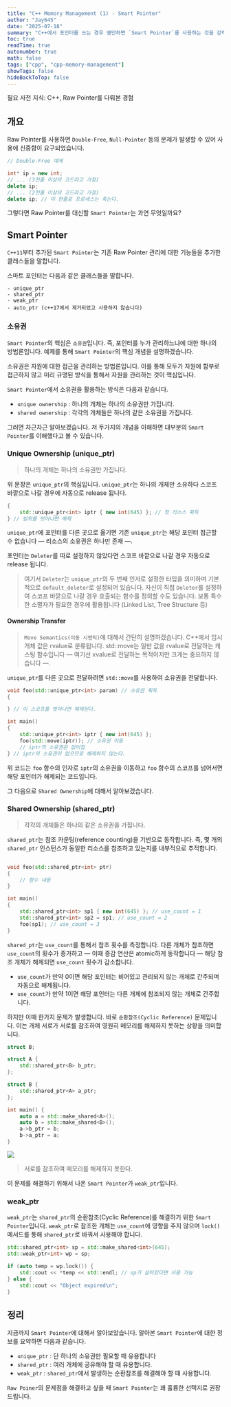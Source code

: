 ```yaml
---
title: "C++ Memory Management (1) - Smart Pointer"
author: "Jay645"
date: "2025-07-18"
summary: "C++에서 포인터를 쓰는 경우 웬만하면 `Smart Pointer`를 사용하는 것을 강력하게 권장합니다."
toc: true
readTime: true
autonumber: true
math: false
tags: ["cpp", "cpp-memory-management"]
showTags: false
hideBackToTop: false
---
```


필요 사전 지식: C++, Raw Pointer를 다뤄본 경험

## 개요

Raw Pointer를 사용하면 `Double-Free`, `Null-Pointer` 등의 문제가 발생할 수 있어 사용에 신중함이 요구되었습니다.

```cpp
// Double-Free 예제

int* ip = new int;
// ... (3천줄 이상의 코드라고 가정)
delete ip;
// ... (2천줄 이상의 코드라고 가정)
delete ip; // 이 한줄로 프로세스는 죽는다.
```

그렇다면 Raw Pointer를 대신할 `Smart Pointer`는 과연 무엇일까요?

## Smart Pointer

`C++11`부터 추가된 `Smart Pointer`는 기존 Raw Pointer 관리에 대한 기능들을 추가한 클래스들을 말합니다.

스마트 포인터는 다음과 같은 클래스들을 말합니다.

```text
- unique_ptr
- shared_ptr
- weak_ptr
- auto_ptr (c++17에서 제거되었고 사용하지 않습니다)
```

### 소유권

`Smart Pointer`의 핵심은 `소유권`입니다. 즉, 포인터를 누가 관리하느냐에 대한 하나의 방법론입니다. 예제를 통해 `Smart Pointer`의 핵심 개념을 설명하겠습니다.

소유권은 자원에 대한 접근을 관리하는 방법론입니다. 이를 통해 모두가 자원에 함부로 접근하지 않고 미리 규명된 방식을 통해서 자원을 관리하는 것이 핵심입니다.

`Smart Pointer`에서 소유권을 활용하는 방식은 다음과 같습니다.

- `unique ownership` : 하나의 개체는 하나의 소유권만 가집니다.
- `shared ownership` : 각각의 개체들은 하나의 같은 소유권을 가집니다.

그러면 차근차근 알아보겠습니다. 저 두가지의 개념을 이해하면 대부분의 `Smart Pointer`를 이해했다고 볼 수 있습니다.

### Unique Ownership (unique_ptr)

> 하나의 개체는 하나의 소유권만 가집니다.

위 문장은 `unique_ptr`의 핵심입니다. `unique_ptr`는 하나의 개체만 소유하다 스코프 바깥으로 나갈 경우에 자동으로 release 됩니다.

```cpp
{
    std::unique_ptr<int> iptr { new int(645) }; // 첫 리소스 획득
} // 범위를 벗어나면 해제
```

`unique_ptr`에 포인터를 다른 곳으로 옮기면 기존 `unique_ptr`는 해당 포인터 접근할 수 없습니다 — 리소스의 소유권은 하나만 존재 —. 

포인터는 `Deleter`를 따로 설정하지 않았다면 스코프 바깥으로 나갈 경우 자동으로 release 됩니다. 
> 여기서 `Deleter`는 `unique_ptr`의 두 번째 인자로 설정한 타입을 의미하며 기본적으로 `default_deleter`로 설정되어 있습니다. 자신이 직접 `Deleter`를 설정하여 스코프 바깥으로 나갈 경우 호출되는 함수를 정의할 수도 있습니다. 보통 특수한 소멸자가 필요한 경우에 활용됩니다 (Linked List, Tree Structure 등)

#### Ownership Transfer

> `Move Semantics(이동 시멘틱)`에 대해서 간단히 설명하겠습니다. C++에서 임시 개체 값은 rvalue로 분류됩니다. std::move는 일반 값을 rvalue로 전달하는 캐스팅 함수입니다 — 여기선 xvalue로 전달하는 목적이지만 크게는 중요하지 않습니다 —.

`unique_ptr`를 다른 곳으로 전달하려면 `std::move`를 사용하여 소유권을 전달합니다.

```cpp
void foo(std::unique_ptr<int> param) // 소유권 획득
{

} // 이 스코프를 벗어나면 해제된다.

int main()
{
    std::unique_ptr<int> iptr { new int(645) };
    foo(std::move(iptr)); // 소유권 이동
    // iptr의 소유권은 없어짐
} // iptr의 소유권이 없으므로 해제하지 않는다.
```

위 코드는 `foo` 함수의 인자로 `iptr`의 소유권을 이동하고 `foo` 함수의 스코프를 넘어서면 해당 포인터가 해제되는 코드입니다.

그 다음으로 `Shared Ownership`에 대해서 알아보겠습니다.

### Shared Ownership (shared_ptr)

> 각각의 개체들은 하나의 같은 소유권을 가집니다.

`shared_ptr`는 참조 카운팅(reference counting)을 기반으로 동작합니다. 즉, 몇 개의 `shared_ptr` 인스턴스가 동일한 리소스를 참조하고 있는지를 내부적으로 추적합니다.

```cpp

void foo(std::shared_ptr<int> ptr)
{
    // 함수 내용
}

int main()
{
    std::shared_ptr<int> sp1 { new int(645) }; // use_count = 1
    std::shared_ptr<int> sp2 = sp1; // use_count = 2
    foo(sp1); // use_count = 3
}
```

`shared_ptr`는 `use_count`를 통해서 참조 횟수를 측정합니다. 다른 개체가 참조하면 `use_count`의 횟수가 증가하고 — 이때 증감 연산은 atomic하게 동작합니다 — 해당 참조 개체가 해제되면 `use_count` 횟수가 감소합니다.
- `use_count`가 만약 0이면 해당 포인터는 비어있고 관리되지 않는 개체로 간주되며  자동으로 해제됩니다.
- `use_count`가 만약 1이면 해당 포인터는 다른 개체에 참조되지 않는 개체로 간주합니다.

하지만 이때 한가지 문제가 발생합니다. 바로 `순환참조(Cyclic Reference)` 문제입니다. 이는 개체 서로가 서로를 참조하여 영원히 메모리를 해제하지 못하는 상황을 의미합니다.

```cpp
struct B;

struct A {
    std::shared_ptr<B> b_ptr;
};

struct B {
    std::shared_ptr<A> a_ptr;
};

int main() {
    auto a = std::make_shared<A>();
    auto b = std::make_shared<B>();
    a->b_ptr = b;
    b->a_ptr = a;
}
```

![](/images/shared-ptr-circlic-exapmle-code.jpg)

> 서로를 참조하여 메모리를 해제하지 못한다.

이 문제를 해결하기 위해서 나온 `Smart Pointer`가 `weak_ptr`입니다.

### weak_ptr

`weak_ptr`는 `shared_ptr`의 순환참조(Cyclic Reference)를 해결하기 위한 `Smart Pointer`입니다. `weak_ptr`로 참조한 개체는 `use_count`에 영향을 주지 않으며 `lock()` 메서드를 통해 `shared_ptr`로 바꿔서 사용해야 합니다.

```cpp
std::shared_ptr<int> sp = std::make_shared<int>(645);
std::weak_ptr<int> wp = sp;

if (auto temp = wp.lock()) {
    std::cout << *temp << std::endl; // sp가 살아있다면 사용 가능
} else {
    std::cout << "Object expired\n";
}
```

## 정리

지금까지 `Smart Pointer`에 대해서 알아보았습니다. 알아본 `Smart Pointer`에 대한 정보를 요약하면 다음과 같습니다.

- `unique_ptr` : 단 하나의 소유권만 필요할 때 유용합니다
- `shared_ptr` : 여러 개체에 공유해야 할 때 유용합니다.
- `weak_ptr` : `shared_ptr`에서 발생하는 순환참조를 해결해야 할 때 사용합니다.

`Raw Poiner`의 문제점을 해결하고 싶을 때 `Smart Pointer`는 꽤 휼륭한 선택지로 권장드립니다.